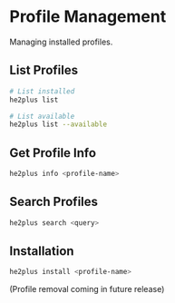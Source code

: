 # Profile Management

Managing installed profiles.

## List Profiles

```bash
# List installed
he2plus list

# List available
he2plus list --available
```

## Get Profile Info

```bash
he2plus info <profile-name>
```

## Search Profiles

```bash
he2plus search <query>
```

## Installation

```bash
he2plus install <profile-name>
```

(Profile removal coming in future release)

